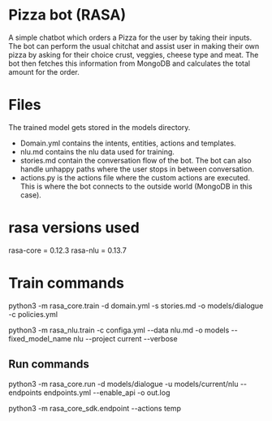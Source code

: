 
# Pizza bot (RASA)
A simple chatbot which orders a Pizza for the user by taking their inputs. The bot can perform the usual chitchat and assist user in making their own pizza by asking for their choice crust, veggies, cheese type and meat. The bot then fetches this information from MongoDB and calculates the total amount for the order.

# Files
The trained model gets stored in the models directory.
* Domain.yml contains the intents, entities, actions and templates.
* nlu.md contains the nlu data used for training.
* stories.md contain the conversation flow of the bot. The bot can also handle unhappy paths where the user stops in between conversation.
* actions.py is the actions file where the custom actions are executed. This is where the bot connects to the outside world (MongoDB in this case).

# rasa versions used
rasa-core = 0.12.3
rasa-nlu = 0.13.7

# Train commands
python3 -m rasa_core.train -d domain.yml -s stories.md -o models/dialogue -c policies.yml

python3 -m rasa_nlu.train -c configa.yml --data nlu.md -o models --fixed_model_name nlu --project current --verbose

## Run commands
python3 -m rasa_core.run -d models/dialogue -u models/current/nlu --endpoints endpoints.yml --enable_api -o out.log

python3 -m rasa_core_sdk.endpoint --actions temp
